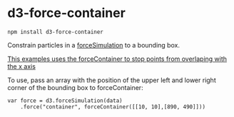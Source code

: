 # d3-force-container

`npm install d3-force-container`

Constrain particles in a [forceSimulation](https://github.com/d3/d3-force) to a bounding box.

[This examples uses the forceContainer to stop points from overlaping with the x axis](http://bl.ocks.org/1wheel/68073eeba4d19c454a8c25fcd6e9e68a)

To use, pass an array with the position of the upper left and lower right corner of the bounding box to forceContainer: 

```
var force = d3.forceSimulation(data)
	.force("container", forceContainer([[10, 10],[890, 490]]))
```